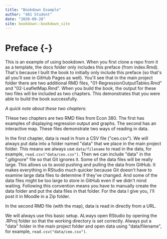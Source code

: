 ```yaml
--- 
title: "Bookdown Example"
author: "481 Student"
date: "2020-09-28"
site: bookdown::bookdown_site
---
```


# Preface {-}

This is an example of using bookdown. When you first clone a repo from it as a template, the docs folder only includes this preface (from index.Rmd). That's because I built the book to initially only include this preface (so that's all you'll see in GitHub Pages as well). You'll see that in the main project folder there are two additional RMD files, "01-RegressionOutputTables.Rmd" and "02-LeafletMap.Rmd". When you build the book, the output for these two files will be included as two chapters. This demonstrates that you were able to build the book successfully. 

*A quick note about these two chapters:*

THese two chapters are two RMD files from Econ 380. The first has examples of displaying regression output and graphs. The second has an interactive map. These files demonstrate two ways of reading in data.

 In the first chapter, data is read in from a CSV file ("ceo.csv"). We will always put data into a folder named "data" that we place in the main project folder. This means we always use `data/filename` to read in the data, for example, `read.csv("data/ceo.csv")`. Then we can include "data" in the ".gitignore" file so that Git ignores it. Some of the data files will be really large. This allows us to avoid pushing and pulling the data from GitHub. It makes everything in RStudio much quicker because Git doesn't have to examine large data files to determine if they've changed. And some of the data files might be too large to store in GitHub even if we didn't mind waiting. Following this convention  means you have to manually create the data folder and put the data files in that folder. For the data I give you, I'll post it in Moodle in a Zip folder. 

In the second RMD file (with the map), data is read in directly from a URL. 

We will always use this basic setup. ALways open RStudio by opening the .RProj folder so that the working directory is set correctly. Always put a "data" folder in the main project folder and open data using "data/filename", for example, `read.csv("data/ceo.csv")`. 


